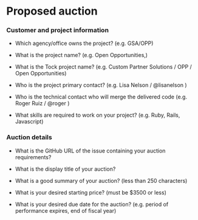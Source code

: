 # Proposed auction

### Customer and project information

- Which agency/office owns the project? (e.g. GSA/OPP)

- What is the project name? (e.g. Open Opportunities,) 

- What is the Tock project name? (e.g. Custom Partner Solutions / OPP / Open Opportunities)

- Who is the project primary contact? (e.g. Lisa Nelson / @lisanelson )

- Who is the technical contact who will merge the delivered code (e.g. Roger Ruiz / @roger )

- What skills are required to work on your project? (e.g. Ruby, Rails, Javascript)


### Auction details

- What is the GitHub URL of the issue containing your auction requirements? 

- What is the display title of your auction?

- What is a good summary of your auction? (less than 250 characters)

- What is your desired starting price? (must be $3500 or less)

- What is your desired due date for the auction? (e.g. period of performance expires, end of fiscal year)
